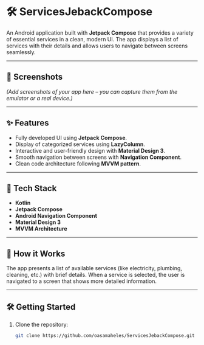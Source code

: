 # 🛠️ ServicesJebackCompose

An Android application built with **Jetpack Compose** that provides a variety of essential services in a clean, modern UI. The app displays a list of services with their details and allows users to navigate between screens seamlessly.

---

## 📱 Screenshots

*(Add screenshots of your app here – you can capture them from the emulator or a real device.)*

---

## ✨ Features

- Fully developed UI using **Jetpack Compose**.
- Display of categorized services using **LazyColumn**.
- Interactive and user-friendly design with **Material Design 3**.
- Smooth navigation between screens with **Navigation Component**.
- Clean code architecture following **MVVM pattern**.

---

## 🚀 Tech Stack

- **Kotlin**
- **Jetpack Compose**
- **Android Navigation Component**
- **Material Design 3**
- **MVVM Architecture**

---

## 🧠 How it Works

The app presents a list of available services (like electricity, plumbing, cleaning, etc.) with brief details. When a service is selected, the user is navigated to a screen that shows more detailed information.

---

## 🛠️ Getting Started

1. Clone the repository:
   ```bash
   git clone https://github.com/oasamaheles/ServicesJebackCompose.git
